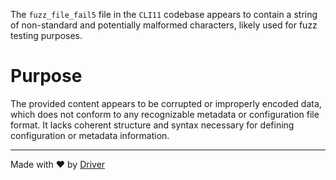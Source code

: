 <!--------------------------------------------------------------------------------->
<!-- IMPORTANT: This file is auto-generated by Driver (https://driver.ai). -------->
<!-- Manual edits may be overwritten on future commits. --------------------------->
<!--------------------------------------------------------------------------------->

The `fuzz_file_fail5` file in the `CLI11` codebase appears to contain a string of non-standard and potentially malformed characters, likely used for fuzz testing purposes.

# Purpose
The provided content appears to be corrupted or improperly encoded data, which does not conform to any recognizable metadata or configuration file format. It lacks coherent structure and syntax necessary for defining configuration or metadata information.

---
Made with ❤️ by [Driver](https://www.driver.ai/)